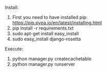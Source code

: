 Install:
  1. First you need to have installed pip: https://pip.pypa.io/en/latest/installing.html
  2. pip install -r requirements.txt
  3. sudo apt-get install easy_install
  4. sudo easy_install django-rosetta

Execute:
  1. python manager.py createcachetable
  2. python manager.py runserver
